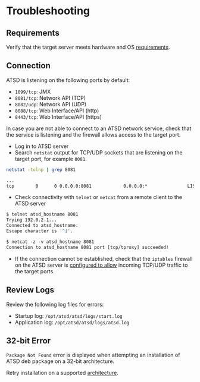 # Troubleshooting

## Requirements

Verify that the target server meets hardware and OS [requirements](../administration/requirements.md).

## Connection

ATSD is listening on the following ports by default:

* `1099/tcp`: JMX
* `8081/tcp`: Network API (TCP)
* `8082/udp`: Network API (UDP)
* `8088/tcp`: Web Interface/API (http)
* `8443/tcp`: Web Interface/API (https)

In case you are not able to connect to an ATSD network service, check that the service is listening and the firewall allows access to the target port.

* Log in to ATSD server
* Search `netstat` output for TCP/UDP sockets that are listening on the target port, for example `8081`.

```sh
netstat -tulnp | grep 8081
```

```txt
...
tcp        0      0 0.0.0.0:8081            0.0.0.0:*               LISTEN
```

* Check connectivity with `telnet` or `netcat` from a remote client to the ATSD server

```sh
$ telnet atsd_hostname 8081
Trying 192.0.2.1...
Connected to atsd_hostname.
Escape character is '^]'.
```

```txt
$ netcat -z -v atsd_hostname 8081
Connection to atsd_hostname 8081 port [tcp/tproxy] succeeded!
```

* If the connection cannot be established, check that the `iptables` firewall on the ATSD server is [configured to allow](firewall.md) incoming TCP/UDP traffic to the target ports.

## Review Logs

Review the following log files for errors:

* Startup log: `/opt/atsd/atsd/logs/start.log`
* Application log: `/opt/atsd/atsd/logs/atsd.log`

## 32-bit Error

`Package Not Found` error is displayed when attempting an installation of ATSD deb package on a 32-bit architecture.

Retry installation on a supported [architecture](../administration/requirements.md).
